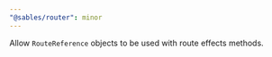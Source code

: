 ```yaml
---
"@sables/router": minor
---
```


Allow `RouteReference` objects to be used with route effects methods.
